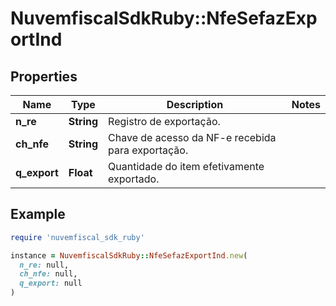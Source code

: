 # NuvemfiscalSdkRuby::NfeSefazExportInd

## Properties

| Name | Type | Description | Notes |
| ---- | ---- | ----------- | ----- |
| **n_re** | **String** | Registro de exportação. |  |
| **ch_nfe** | **String** | Chave de acesso da NF-e recebida para exportação. |  |
| **q_export** | **Float** | Quantidade do item efetivamente exportado. |  |

## Example

```ruby
require 'nuvemfiscal_sdk_ruby'

instance = NuvemfiscalSdkRuby::NfeSefazExportInd.new(
  n_re: null,
  ch_nfe: null,
  q_export: null
)
```


